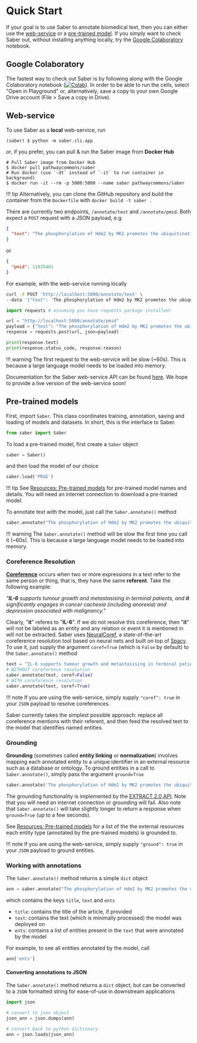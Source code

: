 # Quick Start

If your goal is to use Saber to annotate biomedical text, then you can either use the [web-service](#web-service) or a [pre-trained model](#pre-trained-models). If you simply want to check Saber out, without installing anything locally, try the [Google Colaboratory](#google-colaboratory) notebook.

## Google Colaboratory

The fastest way to check out Saber is by following along with the Google Colaboratory notebook ([![Colab](https://img.shields.io/badge/launch-Google%20Colab-orange.svg?style=flat-square)](https://colab.research.google.com/drive/1WD7oruVuTo6p_908MQWXRBdLF3Vw2MPo)). In order to be able to run the cells, select "Open in Playground" or, alternatively, save a copy to your own Google Drive account (File > Save a copy in Drive).

## Web-service

To use Saber as a **local** web-service, run

```
(saber) $ python -m saber.cli.app
```

or, if you prefer, you can pull & run the Saber image from **Docker Hub**

```
# Pull Saber image from Docker Hub
$ docker pull pathwaycommons/saber
# Run docker (use `-dt` instead of `-it` to run container in background)
$ docker run -it --rm -p 5000:5000 --name saber pathwaycommons/saber
```

!!! tip
    Alternatively, you can clone the GitHub repository and build the container from the `Dockerfile` with `docker build -t saber .`

There are currently two endpoints, `/annotate/text` and `/annotate/pmid`. Both expect a `POST` request with a JSON payload, e.g.

```json
{
  "text": "The phosphorylation of Hdm2 by MK2 promotes the ubiquitination of p53."
}
```

or

```json
{
  "pmid": 11835401
}
```

For example, with the web-service running locally

``` bash tab="Bash"
curl -X POST 'http://localhost:5000/annotate/text' \
--data '{"text": 'The phosphorylation of Hdm2 by MK2 promotes the ubiquitination of p53.'}'
```

``` python tab="python"
import requests # assuming you have requests package installed!

url = "http://localhost:5000/annotate/pmid"
payload = {"text": "The phosphorylation of Hdm2 by MK2 promotes the ubiquitination of p53."}
response = requests.post(url, json=payload)

print(response.text)
print(response.status_code, response.reason)
```

!!! warning
    The first request to the web-service will be slow (~60s). This is because a large language
    model needs to be loaded into memory.

Documentation for the Saber web-service API can be found [here](https://baderlab.github.io/saber-api-docs/). We hope to provide a live version of the web-service soon!

## Pre-trained models

First, import `Saber`. This class coordinates training, annotation, saving and loading of models and datasets. In short, this is the interface to Saber.

```python
from saber import Saber
```

To load a pre-trained model, first create a `Saber` object

```python
saber = Saber()
```

and then load the model of our choice

```python
saber.load('PRGE')
```

!!! tip
    See [Resources: Pre-trained models](../resources#pre-trained-models) for pre-trained model names and details. You will need an internet connection to download a pre-trained model.

To annotate text with the model, just call the `Saber.annotate()` method

```python
saber.annotate("The phosphorylation of Hdm2 by MK2 promotes the ubiquitination of p53.")
```

!!! warning
    The `Saber.annotate()` method will be slow the first time you call it (~60s). This is because a large language model needs to be loaded into memory.

### Coreference Resolution

[**Coreference**](https://en.wikipedia.org/wiki/Coreference) occurs when two or more expressions in a text refer to the same person or thing, that is, they have the same **referent**. Take the following example:

_"__IL-6__ supports tumour growth and metastasising in terminal patients, and __it__ significantly engages in cancer cachexia (including anorexia) and depression associated with malignancy."_

Clearly, "__it__" referes to "__IL-6__". If we do not resolve this coreference, then "__it__" will not be labeled as an entity and any relation or event it is mentioned in will not be extracted. Saber uses [NeuralCoref](https://github.com/huggingface/neuralcoref), a state-of-the-art coreference resolution tool based on neural nets and built on top of [Spacy](https://spacy.io). To use it, just supply the argument `coref=True` (which is `False` by default) to the `Saber.annotate()` method

```python
text = "IL-6 supports tumour growth and metastasising in terminal patients, and it significantly engages in cancer cachexia (including anorexia) and depression associated with malignancy."
# WITHOUT coreference resolution
saber.annotate(text, coref=False)
# WITH coreference resolution
saber.annotate(text, coref=True)
```

!!! note
    If you are using the web-service, simply supply `"coref": true` in your `JSON` payload to resolve coreferences.

Saber currently takes the simplest possible approach: replace all coreference mentions with their referent, and then feed the resolved text to the model that identifies named entities.

### Grounding

**Grounding** (sometimes called **entity linking** or **normalization**) involves mapping each annotated entity to a unique identifier in an external resource such as a database or ontology. To ground entities in a call to `Saber.annotate()`, simply pass the argument `ground=True`

```python
saber.annotate('The phosphorylation of Hdm2 by MK2 promotes the ubiquitination of p53.', ground=True)
```

The grounding functionality is implemented by the [EXTRACT 2.0 API](https://extract.jensenlab.org/). Note that you will need an internet connection or grounding will fail. Also note that `Saber.annotate()` will take slightly longer to return a response when `ground=True` (up to a few seconds).

See [Resources: Pre-trained models](../resources#pre-trained-models) for a list of the the external resources each entity type (annotated by the pre-trained models) is grounded to.

!!! note
    If you are using the web-service, simply supply `"ground": true` in your `JSON` payload to ground entities.

### Working with annotations

The `Saber.annotate()` method returns a simple `dict` object

```python
ann = saber.annotate("The phosphorylation of Hdm2 by MK2 promotes the ubiquitination of p53.")
```

which contains the keys `title`, `text` and `ents`

- `title`: contains the title of the article, if provided
- `text`: contains the text (which is minimally processed) the model was deployed on
- `ents`: contains a list of entities present in the `text` that were annotated by the model

For example, to see all entities annotated by the model, call

```python
ann['ents']
```

#### Converting annotations to JSON

The `Saber.annotate()` method returns a `dict` object, but can be converted to a `JSON` formatted string for ease-of-use in downstream applications

```python
import json

# convert to json object
json_ann = json.dumps(ann)

# convert back to python dictionary
ann = json.loads(json_ann)
```
